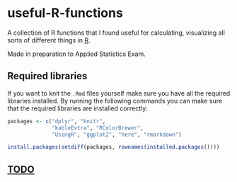 # useful-R-functions

A collection of R functions that I found useful for calculating, visualizing all sorts of different things in [R](https://www.r-project.org/about.htm).

Made in preparation to Applied Statistics Exam.

## Required libraries

If you want to knit the `.Rmd` files yourself make sure you have all the required libraries installed.
By running the following commands you can make sure that the required libraries are installed correctly:
```R
packages <- c("dplyr", "knitr",
              "kableExtra", "RColorBrewer",
              "UsingR", "ggplot2", "here", "rmarkdown")

install.packages(setdiff(packages, rownames(installed.packages())))
```

## [TODO](TODO.md)
